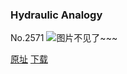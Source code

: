 ### Hydraulic Analogy
No.2571
![图片不见了~~~](https://imgs.xkcd.com/comics/hydraulic_analogy.png)

[原址](https://xkcd.com//2571) [下载](https://imgs.xkcd.com/comics/hydraulic_analogy.png)

